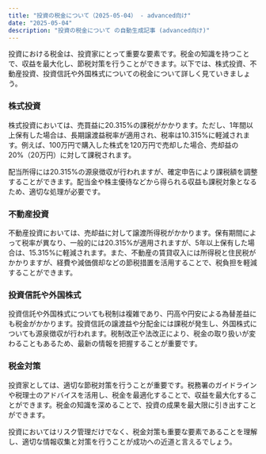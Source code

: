 ```yaml
---
title: "投資の税金について（2025-05-04） - advanced向け"
date: "2025-05-04"
description: "投資の税金について の自動生成記事 (advanced向け)"
---
```


投資における税金は、投資家にとって重要な要素です。税金の知識を持つことで、収益を最大化し、節税対策を行うことができます。以下では、株式投資、不動産投資、投資信託や外国株式についての税金について詳しく見ていきましょう。

### 株式投資
株式投資においては、売買益に20.315%の課税がかかります。ただし、1年間以上保有した場合は、長期譲渡益税率が適用され、税率は10.315%に軽減されます。例えば、100万円で購入した株式を120万円で売却した場合、売却益の20%（20万円）に対して課税されます。

配当所得には20.315%の源泉徴収が行われますが、確定申告により課税額を調整することができます。配当金や株主優待などから得られる収益も課税対象となるため、適切な処理が必要です。

### 不動産投資
不動産投資においては、売却益に対して譲渡所得税がかかります。保有期間によって税率が異なり、一般的には20.315%が適用されますが、5年以上保有した場合は、15.315%に軽減されます。また、不動産の賃貸収入には所得税と住民税がかかりますが、経費や減価償却などの節税措置を活用することで、税負担を軽減することができます。

### 投資信託や外国株式
投資信託や外国株式についても税制は複雑であり、円高や円安による為替差益にも税金がかかります。投資信託の譲渡益や分配金には課税が発生し、外国株式についても源泉徴収が行われます。税制改正や法改正により、税金の取り扱いが変わることもあるため、最新の情報を把握することが重要です。

### 税金対策
投資家としては、適切な節税対策を行うことが重要です。税務署のガイドラインや税理士のアドバイスを活用し、税金を最適化することで、収益を最大化することができます。税金の知識を深めることで、投資の成果を最大限に引き出すことができます。

投資においてはリスク管理だけでなく、税金対策も重要な要素であることを理解し、適切な情報収集と対策を行うことが成功への近道と言えるでしょう。
